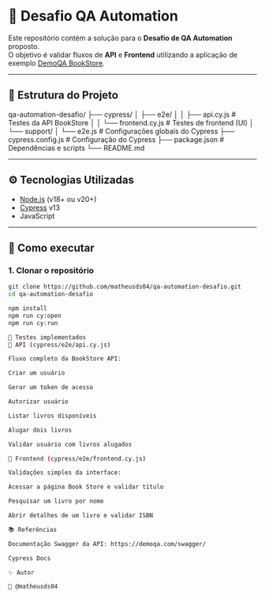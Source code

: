 # 🧪 Desafio QA Automation

Este repositório contém a solução para o **Desafio de QA Automation** proposto.  
O objetivo é validar fluxos de **API** e **Frontend** utilizando a aplicação de exemplo [DemoQA BookStore](https://demoqa.com/books).

---

## 📌 Estrutura do Projeto

qa-automation-desafio/
├── cypress/
│ ├── e2e/
│ │ ├── api.cy.js # Testes da API BookStore
│ │ └── frontend.cy.js # Testes de frontend (UI)
│ └── support/
│ └── e2e.js # Configurações globais do Cypress
├── cypress.config.js # Configuração do Cypress
├── package.json # Dependências e scripts
└── README.md


---

## ⚙️ Tecnologias Utilizadas
- [Node.js](https://nodejs.org) (v18+ ou v20+)
- [Cypress](https://www.cypress.io/) v13
- JavaScript

---

## 🚀 Como executar

### 1. Clonar o repositório
```bash
git clone https://github.com/matheusds04/qa-automation-desafio.git
cd qa-automation-desafio

npm install
npm run cy:open
npm run cy:run

🧩 Testes implementados
🔹 API (cypress/e2e/api.cy.js)

Fluxo completo da BookStore API:

Criar um usuário

Gerar um token de acesso

Autorizar usuário

Listar livros disponíveis

Alugar dois livros

Validar usuário com livros alugados

🔹 Frontend (cypress/e2e/frontend.cy.js)

Validações simples da interface:

Acessar a página Book Store e validar título

Pesquisar um livro por nome

Abrir detalhes de um livro e validar ISBN

📚 Referências

Documentação Swagger da API: https://demoqa.com/swagger/

Cypress Docs

✨ Autor

👤 @matheusds04


